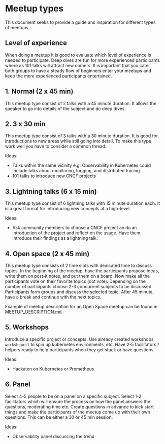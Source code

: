 # Meetup types

This document seeks to provide a guide and inspiration for different types of meetups. 

## Level of experience

When doing a meetup it is good to evaluate which level of experience is needed to participate.
Deep dives are fun for more experienced participants where as 101 talks will attract new comers.
It is important that you cater both groups to have a steady flow of beginners enter your meetups and keep the more experienced participants entertained.

## 1. Normal (2 x 45 min)

This meetup type consist of 2 talks with a 45 minute duration. It allows the speaker to go into details of the subject and do deep dives. 

## 2. 3 x 30 min

This meetup type consist of 3 talks with a 30 minute duration. It is good for introductions to new areas while still going into detail.
To make this type work well you have to consider a common thread.

Ideas:
* Talks within the same vicinity e.g. Observability in Kubernetes could include talks about monitoring, logging, and distributed tracing.
* 101 talks to introduce new CNCF projects

## 3. Lightning talks (6 x 15 min)

This meetup type consist of 6 lightning talks with 15 minute duration each. It is a great format for introducing new concepts at a high-level. 

Ideas:   
* Ask community members to choose a CNCF project an do an introduction of the project and reflect on the usage. Have them introduce their findings as a lightning talk.

## 4. Open space (2 x 45 min)

This meetup type consists of 2 time slots with dedicated time to discuss topics. In the beginning of the meetup, have the participants propose ideas, write them on post-it notes, and put them on a board. Now make all the participants vote on their favorite topics (dot vote). Depending on the number of participants choose 2-3 concurrent subjects to be discussed. Participants form groups and discuss the selected topic. After 45 minute, have a break and continue with the next topics.

Example of meetup description for an Open Space meetup can be found in [MEETUP_DESCRIPTION.md](MEETUP_DESCRIPTION.md#Open-Space)

## 5. Workshops

Introduce a specific project or concepts. Use already created workshops, `workshopctl` to spin up kubernetes environments, etc. 
Have 2-5 facilitators / helpers ready to help participants when they get stuck or have questions.

Ideas:
* Hackaton on Kubernetes or Prometheus

## 6. Panel

Select 4-5 people to be on a panel on a specific subject.
Select 1-2 facilitators which will ensure the process on how the panel answers the questions, moderating time etc.
Create questions in advance to kick start things and make the participants of the meetup come up with their own questions.
This can be either a 30 or 45 min session.

Ideas:
* Observability panel discussing the trend